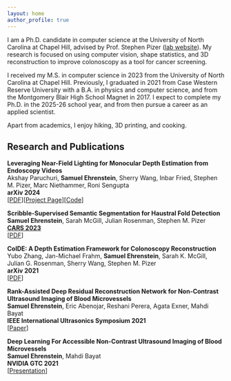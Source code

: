```yaml
---
layout: home
author_profile: true
---
```

I am a Ph.D. candidate in computer science at the University of North Carolina at Chapel Hill, advised by Prof. Stephen Pizer (<a href="http://midag.cs.unc.edu">lab website</a>). My research is focused on using computer vision, shape statistics, and 3D reconstruction to improve colonoscopy as a tool for cancer screening.

I received my M.S. in computer science in 2023 from the University of North Carolina at Chapel Hill. Previously, I graduated in 2021 from Case Western Reserve University with a B.A. in physics and computer science, and from the Montgomery Blair High School Magnet in 2017. I expect to complete my Ph.D. in the 2025-26 school year, and from then pursue a career as an applied scientist.

Apart from academics, I enjoy hiking, 3D printing, and cooking.

## Research and Publications
**Leveraging Near-Field Lighting for Monocular Depth Estimation from Endoscopy Videos**<br/>
Akshay Paruchuri, **Samuel Ehrenstein**, Sherry Wang, Inbar Fried, Stephen M. Pizer, Marc Niethammer, Roni Sengupta<br/>
**arXiv 2024**<br/>
[[PDF](https://arxiv.org/pdf/2403.17915.pdf)][[Project Page](https://ppsnet.github.io/)][[Code](https://github.com/Roni-Lab/PPSNet)]

**Scribble-Supervised Semantic Segmentation for Haustral Fold Detection**
**Samuel Ehrenstein**, Sarah McGill, Julian Rosenman, Stephen M. Pizer <br/>
[**CARS 2023**](https://www.cars-int.org/cars-2023/welcome-to-cars-2023/)<br/>
[[PDF](http://midag.cs.unc.edu/pubs/papers/fold_paper_revised_3.pdf)]

**ColDE: A Depth Estimation Framework for Colonoscopy Reconstruction**<br>
Yubo Zhang, Jan-Michael Frahm, **Samuel Ehrenstein**, Sarah K. McGill, Julian G. Rosenman, Sherry Wang, Stephen M. Pizer<br>
**arXiv 2021**<br>
[[PDF](https://arxiv.org/pdf/2111.10371.pdf)]

**Rank-Assisted Deep Residual Reconstruction Network for Non-Contrast Ultrasound Imaging of Blood Microvessels**<br>
**Samuel Ehrenstein**, Eric Abenojar, Reshani Perera, Agata Exner, Mahdi Bayat<br>
**IEEE International Ultrasonics Symposium 2021**<br>
[[Paper](https://dx.doi.org/10.1109/IUS52206.2021.9593817)]

**Deep Learning For Accessible Non-Contrast Ultrasound Imaging of Blood Microvessels**<br>
**Samuel Ehrenstein**, Mahdi Bayat<br>
**NVIDIA GTC 2021**<br>
[[Presentation](https://www.nvidia.com/en-us/on-demand/session/gtcspring21-s31620/)]